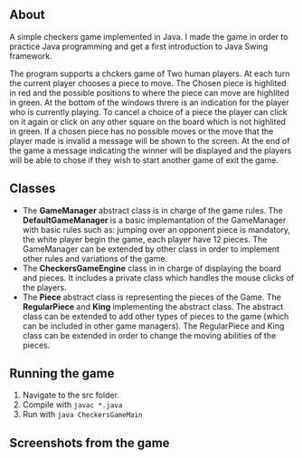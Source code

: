﻿## About
A simple checkers game implemented in Java. I made the game in order to practice Java programming and get a first introduction to Java Swing framework.

The program supports a chckers game of Two human players. At each turn the current player chooses a piece to move. The Chosen piece is highlited in red and the possible positions to where the piece can move are highlited in green. At the bottom of the windows threre is an indication for the player who is currently playing. 
To cancel a choice of a piece the player can click on it again or click on any other square on the board which is not highlited in green.
If a chosen piece has no possible moves or the move that the player made is invalid a message will be shown to the screen.
At the end of the game a message indicating the winner will be displayed and the players will be able to chose if they wish to start another game of exit the game.
## Classes

 - The **GameManager** abstract class is in charge of the game rules.  The **DefaultGameManager** is a basic implemantation of the GameManager with basic rules such as: jumping over an opponent piece is mandatory, the white player begin the game, each player have 12 pieces.
 The GameManager can be extended by other class in order to implement other rules and variations of the game.
 - The  **CheckersGameEngine** class in in charge of displaying the board and pieces. It includes a private class which handles the mouse clicks of the players.
 - The **Piece** abstract class is representing the pieces of the Game. The **RegularPiece** and **King** implementing the abstract class. The abstract class can be extended to add other types of pieces to the game (which can be included in other game managers). The RegularPiece and King class can be extended in order to change the moving abilities of the pieces.

## Running the game

 1. Navigate to the src folder.
 2. Compile with `javac *.java`
 3. Run with `java CheckersGameMain`

## Screenshots from the game



